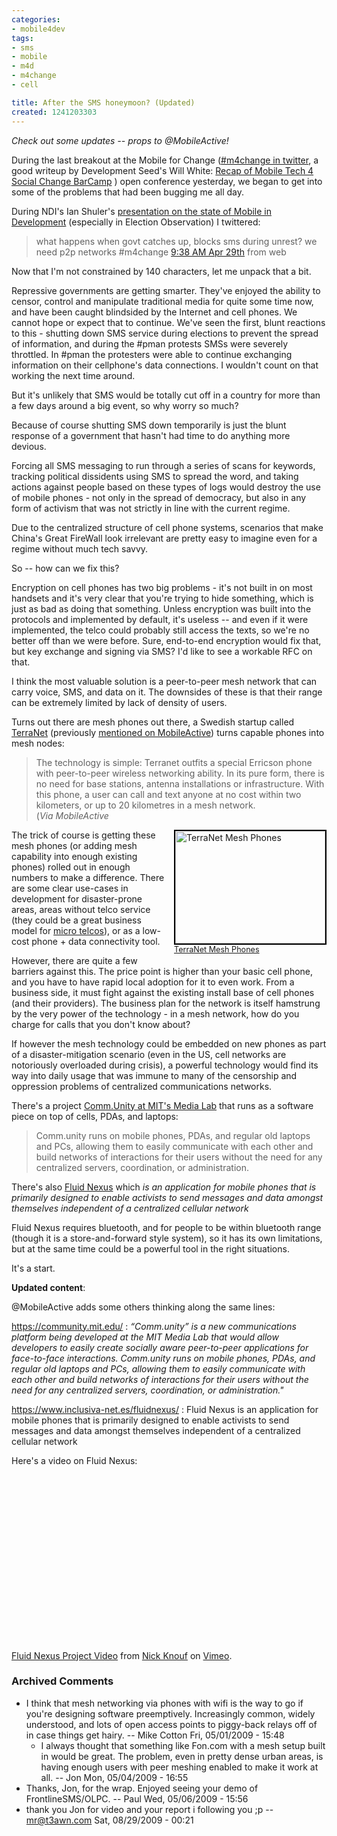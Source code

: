 ```yaml
---
categories:
- mobile4dev
tags:
- sms
- mobile
- m4d
- m4change
- cell

title: After the SMS honeymoon? (Updated)
created: 1241203303
---
```

<em>Check out some updates -- props to @MobileActive!</em>

During the last breakout at the Mobile for Change (<a href="https://search.twitter.com/search?q=m4change">#m4change in twitter</a>, a good writeup by Development Seed's Will White: <a href="https://www.developmentseed.org/blog/2009/apr/30/recap-mobile-tech-4-social-change-barcamp">Recap of Mobile Tech 4 Social Change BarCamp</a> ) open conference yesterday, we began to get into some of the problems that had been bugging me all day.

During NDI's Ian Shuler's <a href="https://tinyurl.com/c5mn9w">presentation on the state of Mobile in Development</a> (especially in Election Observation) I twittered:

<blockquote style="twitter">what happens when govt catches up, blocks sms during unrest? we need p2p networks #m4change
<a href="https://twitter.com/joncamfield/status/1649285757">9:38 AM Apr 29th</a> from web</blockquote>

Now that I'm not constrained by 140 characters, let me unpack that a bit.

Repressive governments are getting smarter.  They've enjoyed the ability to censor, control and manipulate traditional media for quite some time now, and have been caught blindsided by the Internet and cell phones.  We cannot hope or expect that to continue.  We've seen the first, blunt reactions to this - shutting down SMS service during elections to prevent the spread of information, and during the #pman protests SMSs were severely throttled.  In #pman the protesters were able to continue exchanging information on their cellphone's data connections.  I wouldn't count on that working the next time around.

But it's unlikely that SMS would be totally cut off in a country for more than a few days around a big event, so why worry so much?

Because of course shutting SMS down temporarily is just the blunt response of a government that hasn't had time to do anything more devious.

Forcing all SMS messaging to run through a series of scans for keywords, tracking political dissidents using SMS to spread the word, and taking actions against people based on these types of logs would destroy the use of mobile phones - not only in the spread of democracy, but also in any form of activism that was not strictly in line with the current regime.

Due to the centralized structure of cell phone systems, scenarios that make China's Great FireWall look irrelevant are pretty easy to imagine even for a regime without much tech savvy.

So -- how can we fix this?

Encryption on cell phones has two big problems - it's not built in on most handsets and it's very clear that you're trying to hide something, which is just as bad as doing that something.  Unless encryption was built into the protocols and implemented by default, it's useless -- and even if it were implemented, the telco could probably still access the texts, so we're no better off than we were before.  Sure, end-to-end encryption would fix that, but key exchange and signing via SMS? I'd like to see a workable RFC on that.

I think the most valuable solution is a peer-to-peer mesh network that can carry voice, SMS, and data on it.  The downsides of these is that their range can be extremely limited by lack of density of users.

Turns out there are mesh phones out there, a Swedish startup called <a href="https://www.terranet.se/index.php?option=com_content&task=view&id=47&Itemid=87">TerraNet</a> (previously <a href="https://mobileactive.org/tagging/terranet">mentioned on MobileActive</a>) turns capable phones into mesh nodes:

<blockquote>The technology is simple: Terranet outfits a special Erricson phone with peer-to-peer wireless networking ability. In its pure form, there is no need for base stations, antenna installations or infrastructure. With this phone, a user can call and text anyone at no cost within two kilometers, or up to 20 kilometres in a mesh network.<br/ > (<em>Via MobileActive</em></blockquote>

<div style="float: right; margin-left: 10px; margin-bottom: 10px;"><a href="https://www.terranet.se/index.php?option=com_content&task=view&id=47&Itemid=87" ><img src="https://www.terranet.se/images/press/tn_cluster_lores.png" width="240" height="180" alt="TerraNet Mesh Phones" style="border: 2px solid rgb(0, 0, 0);" /><br /><span style="font-size: 0.9em; margin-top: 0px;">TerraNet Mesh Phones</span></a></div>

The trick of course is getting these mesh phones (or adding mesh capability into enough existing phones) rolled out in enough numbers to make a difference.  There are some clear use-cases in development for disaster-prone areas, areas without telco service (they could be a great business model for <a href="https://joncamfield.com/blog/2009.04/micro_telcos_business_models_f.html">micro telcos</a>), or as a low-cost phone + data connectivity tool.

However, there are quite a few barriers against this.  The price point is higher than your basic cell phone, and you have to have rapid local adoption for it to even work.  From a business side, it must fight against the existing install base of cell phones (and their providers).  The business plan for the network is itself hamstrung by the very power of the technology - in a mesh network, how do you charge for calls that you don't know about?

If however the mesh technology could be embedded on new phones as part of a disaster-mitigation scenario (even in the US, cell networks are notoriously overloaded during crisis), a powerful technology would find its way into daily usage that was immune to many of the censorship and oppression problems of centralized communications networks.

There's a project <a href="https://community.mit.edu/">Comm.Unity at MIT's Media Lab</a> that runs as a software piece on top of cells, PDAs, and laptops:

<blockquote>Comm.unity runs on mobile phones, PDAs, and regular old laptops and PCs, allowing them to easily communicate with each other and build networks of interactions for their users without the need for any centralized servers, coordination, or administration. </blockquote>

There's also <a href="https://www.inclusiva-net.es/fluidnexus/">Fluid Nexus</a> which <cite>is an application for mobile phones that is primarily designed to enable activists to send messages and data amongst themselves independent of a centralized cellular network</cite>

Fluid Nexus requires bluetooth, and for people to be within bluetooth range (though it is a store-and-forward style system), so it has its own limitations, but at the same time could be a powerful tool in the right situations.

It's a start.
<!--break-->
<strong>Updated content</strong>:

@MobileActive adds some others thinking along the same lines:

https://community.mit.edu/ : <cite>“Comm.unity” is a new communications platform being developed at the MIT Media Lab that would allow developers to easily create socially aware peer-to-peer applications for face-to-face interactions. Comm.unity runs on mobile phones, PDAs, and regular old laptops and PCs, allowing them to easily communicate with each other and build networks of interactions for their users without the need for any centralized servers, coordination, or administration."</cite>

https://www.inclusiva-net.es/fluidnexus/ : Fluid Nexus is an application for mobile phones that is primarily designed to enable activists to send messages and data amongst themselves independent of a centralized cellular network

Here's a video on Fluid Nexus:

<object width="400" height="267"><param name="allowfullscreen" value="true" /><param name="allowscriptaccess" value="always" /><param name="movie" value="https://vimeo.com/moogaloop.swf?clip_id=798016&amp;server=vimeo.com&amp;show_title=1&amp;show_byline=1&amp;show_portrait=0&amp;color=&amp;fullscreen=1" /><embed src="https://vimeo.com/moogaloop.swf?clip_id=798016&amp;server=vimeo.com&amp;show_title=1&amp;show_byline=1&amp;show_portrait=0&amp;color=&amp;fullscreen=1" type="application/x-shockwave-flash" allowfullscreen="true" allowscriptaccess="always" width="400" height="267"></embed></object><p><a href="https://vimeo.com/798016">Fluid Nexus Project Video</a> from <a href="https://vimeo.com/zeitkunst">Nick Knouf</a> on <a href="https://vimeo.com">Vimeo</a>.</p>

### Archived Comments

* I think that mesh networking via phones with wifi is the way to go if you're designing software preemptively. Increasingly common, widely understood, and lots of open access points to piggy-back relays off of in case things get hairy. -- Mike Cotton Fri, 05/01/2009 - 15:48
  * I always thought that something like Fon.com with a mesh setup built in would be great. The problem, even in pretty dense urban areas, is having enough users with peer meshing enabled to make it work at all. -- Jon Mon, 05/04/2009 - 16:55
* Thanks, Jon, for the wrap. Enjoyed seeing your demo of FrontlineSMS/OLPC. -- Paul Wed, 05/06/2009 - 15:56
* thank you Jon for video and your report i following you ;p -- mr@t3awn.com Sat, 08/29/2009 - 00:21

